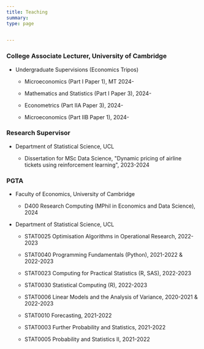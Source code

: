 ```yaml
---
title: Teaching 
summary: 
type: page
  

---
```


### College Associate Lecturer, University of Cambridge

* Undergraduate Supervisions (Economics Tripos)
      
    * Microeconomics (Part I Paper 1), MT 2024-
    
    * Mathematics and Statistics (Part I Paper 3), 2024-
      
    * Econometrics (Part IIA Paper 3), 2024-
      
    * Microeconomics (Part IIB Paper 1), 2024-

  
### Research Supervisor
  
* Department of Statistical Science, UCL

    * Dissertation for MSc Data Science, "Dynamic pricing of airline tickets using reinforcement learning", 2023-2024
  

### PGTA 

* Faculty of Economics, University of Cambridge

    * D400 Research Computing (MPhil in Economics and Data Science), 2024
  
* Department of Statistical Science, UCL

    * STAT0025 Optimisation Algorithms in Operational Research, 2022-2023

    * STAT0040 Programming Fundamentals (Python), 2021-2022 & 2022-2023

    * STAT0023 Computing for Practical Statistics (R, SAS), 2022-2023

    * STAT0030 Statistical Computing (R), 2022-2023 

    * STAT0006 Linear Models and the Analysis of Variance, 2020-2021 & 2022-2023

    * STAT0010 Forecasting, 2021-2022

    * STAT0003 Further Probability and Statistics, 2021-2022

    * STAT0005 Probability and Statistics II, 2021-2022
